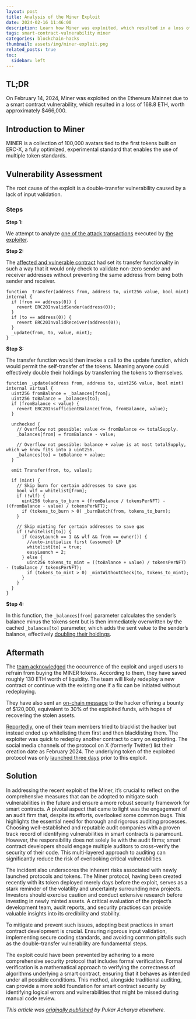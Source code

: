 ```yaml
---
layout: post
title: Analysis of the Miner Exploit
date: 2024-02-16 11:46:00
description: Learn how Miner was exploited, which resulted in a loss of assets worth 168.8 ETH.
tags: smart-contract-vulnerability miner
categories: blockchain-hacks
thumbnail: assets/img/miner-exploit.png
related_posts: true
toc:
  sidebar: left
---
```


## TL;DR

On February 14, 2024, Miner was exploited on the Ethereum Mainnet due to a smart contract vulnerability, which resulted in a loss of 168.8 ETH, worth approximately $466,000.

## Introduction to Miner

MINER is a collection of 100,000 avatars tied to the first tokens built on ERC-X, a fully optimized, experimental standard that enables the use of multiple token standards.

## Vulnerability Assessment

The root cause of the exploit is a double-transfer vulnerability caused by a lack of input validation.

### Steps

**Step 1:**

We attempt to analyze [one of the attack transactions](https://phalcon.blocksec.com/explorer/tx/eth/0x5cc93e9d5adec2b432ddf8052ed77a052e07671db36954675d6f55df28bdb8c0) executed by [the exploiter](https://etherscan.io/address/0xbff51c9c3d50d6168dfef72133f5dbda453ebf29).

**Step 2:**

The [affected and vulnerable contract](https://etherscan.io/address/0xe77ec1bf3a5c95bfe3be7bdbacfe3ac1c7e454cd#code) had set its transfer functionality in such a way that it would only check to validate non-zero sender and receiver addresses without preventing the same address from being both sender and receiver.

```solidity
function _transfer(address from, address to, uint256 value, bool mint) internal {
  if (from == address(0)) {
    revert ERC20InvalidSender(address(0));
  }
  if (to == address(0)) {
    revert ERC20InvalidReceiver(address(0));
  }
  _update(from, to, value, mint);
}
```

**Step 3:**

The transfer function would then invoke a call to the update function, which would permit the self-transfer of the tokens. Meaning anyone could effectively double their holdings by transferring the tokens to themselves.

```solidity
function _update(address from, address to, uint256 value, bool mint) internal virtual {
  uint256 fromBalance = _balances[from];
  uint256 toBalance = _balances[to];
  if (fromBalance < value) {
    revert ERC20InsufficientBalance(from, fromBalance, value);
  }

  unchecked {
    // Overflow not possible: value <= fromBalance <= totalSupply.
    _balances[from] = fromBalance - value;

    // Overflow not possible: balance + value is at most totalSupply, which we know fits into a uint256.
    _balances[to] = toBalance + value;
  }

  emit Transfer(from, to, value);

  if (mint) {
    // Skip burn for certain addresses to save gas
    bool wlf = whitelist[from];
    if (!wlf) {
      uint256 tokens_to_burn = (fromBalance / tokensPerNFT) - ((fromBalance - value) / tokensPerNFT);
      if (tokens_to_burn > 0) _burnBatch(from, tokens_to_burn);
    }

    // Skip minting for certain addresses to save gas
    if (!whitelist[to]) {
      if (easyLaunch == 1 && wlf && from == owner()) {
        //auto-initialize first (assumed) LP
        whitelist[to] = true;
        easyLaunch = 2;
      } else {
        uint256 tokens_to_mint = ((toBalance + value) / tokensPerNFT) - (toBalance / tokensPerNFT);
        if (tokens_to_mint > 0) _mintWithoutCheck(to, tokens_to_mint);
      }
    }
  }
}
```

**Step 4:**

In this function, the `_balances[from]` parameter calculates the sender’s balance minus the tokens sent but is then immediately overwritten by the cached `_balances[to]` parameter, which adds the sent value to the sender’s balance, effectively [doubling their holdings](https://twitter.com/CertiKAlert/status/1757798087500628054).

## Aftermath

The [team acknowledged](https://twitter.com/minerercx/status/1757773942285054085) the occurrence of the exploit and urged users to refrain from buying the MINER tokens. According to them, they have saved roughly 130 ETH worth of liquidity. The team will likely redeploy a new contract or continue with the existing one if a fix can be initiated without redeploying.

They have also sent an [on-chain message](https://etherscan.io/tx/0x27a01149b321eaab0b16d488aefaffa04517a5cf73397b1bbcb8192a4db692ae) to the hacker offering a bounty of $120,000, equivalent to 30% of the exploited funds, with hopes of recovering the stolen assets.

[Reportedly](https://twitter.com/minerercx/status/1757808891155329028), one of their team members tried to blacklist the hacker but instead ended up whitelisting them first and then blacklisting them. The exploiter was quick to redeploy another contract to carry on exploiting. The social media channels of the protocol on X (formerly Twitter) list their creation date as February 2024. The underlying token of the exploited protocol was only [launched three days](https://twitter.com/minerercx/status/1757641184925688061) prior to this exploit.

## Solution

In addressing the recent exploit of the Miner, it’s crucial to reflect on the comprehensive measures that can be adopted to mitigate such vulnerabilities in the future and ensure a more robust security framework for smart contracts. A pivotal aspect that came to light was the engagement of an audit firm that, despite its efforts, overlooked some common bugs. This highlights the essential need for thorough and rigorous auditing processes. Choosing well-established and reputable audit companies with a proven track record of identifying vulnerabilities in smart contracts is paramount. However, the responsibility does not solely lie with the audit firms; smart contract developers should engage multiple auditors to cross-verify the security of their code. This multi-layered approach to auditing can significantly reduce the risk of overlooking critical vulnerabilities.

The incident also underscores the inherent risks associated with newly launched protocols and tokens. The Miner protocol, having been created recently with its token deployed merely days before the exploit, serves as a stark reminder of the volatility and uncertainty surrounding new projects. Investors should exercise caution and conduct extensive research before investing in newly minted assets. A critical evaluation of the project’s development team, audit reports, and security practices can provide valuable insights into its credibility and stability.

To mitigate and prevent such issues, adopting best practices in smart contract development is crucial. Ensuring rigorous input validation, implementing secure coding standards, and avoiding common pitfalls such as the double-transfer vulnerability are fundamental steps.

The exploit could have been prevented by adhering to a more comprehensive security protocol that includes formal verification. Formal verification is a mathematical approach to verifying the correctness of algorithms underlying a smart contract, ensuring that it behaves as intended under all possible conditions. This method, alongside traditional auditing, can provide a more solid foundation for smart contract security by identifying logical errors and vulnerabilities that might be missed during manual code review.

_This article was [originally published](https://medium.com/p/cf4dccd48f11) by Pukar Acharya elsewhere._
